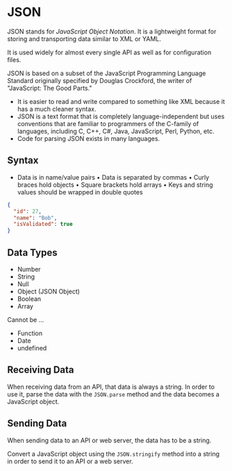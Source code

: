 # JSON

JSON stands for *JavaScript Object Notation*. It is a lightweight format for storing and transporting data similar to XML or YAML.

It is used widely for almost every single API as well as for configuration files.

JSON is based on a subset of the JavaScript Programming Language Standard originally specified by Douglas Crockford, the writer of "JavaScript: The Good Parts."

* It is easier to read and write compared to something like XML because it has a much cleaner syntax.
* JSON is a text format that is completely language-independent but uses conventions that are familiar to programmers of the C-family of languages, including C, C++, C#, Java, JavaScript, Perl, Python, etc.
* Code for parsing JSON exists in many languages.

## Syntax

* Data is in name/value pairs
• Data is separated by commas
• Curly braces hold objects
• Square brackets hold arrays
• Keys and string values should be wrapped in double quotes

```json
{
  "id": 27,
  "name": "Bob",
  "isValidated": true
}
```

## Data Types

* Number
* String
* Null
* Object (JSON Object)
* Boolean
* Array

Cannot be ...

* Function
* Date
* undefined

## Receiving Data

When receiving data from an API, that data is always a string. In order to use it, parse the data with the `JSON.parse` method and the data becomes a JavaScript object.

## Sending Data

When sending data to an API or web server, the data has to be a string.

Convert a JavaScript object using the `JSON.stringify` method into a string in order to send it to an API or a web server.
